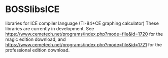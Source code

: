 # BOSSlibsICE
libraries for ICE compiler language (TI-84+CE graphing calculator)
These libraries are currently in development.
See https://www.cemetech.net/programs/index.php?mode=file&id=1720 for the magic edition download, and https://www.cemetech.net/programs/index.php?mode=file&id=1721 for the professional edition download.
